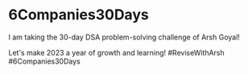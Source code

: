# 6Companies30Days

I am taking the 30-day DSA problem-solving challenge of Arsh Goyal!

Let's make 2023 a year of growth and learning!
#ReviseWithArsh #6Companies30Days 
